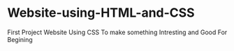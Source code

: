 # Website-using-HTML-and-CSS
First Project Website
Using CSS To make something Intresting and Good For Begining
